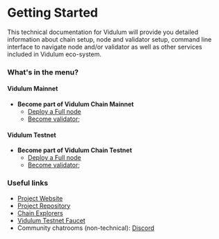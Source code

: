 # Getting Started

This technical documentation for Vidulum will provide you detailed information about chain setup, node and validator setup, command line interface to navigate node and/or validator as well as other services included in Vidulum eco-system.

### What's in the menu?

#### Vidulum Mainnet

- **Become part of Vidulum Chain Mainnet**
  - [Deploy a Full node](./mainnet.md)
  - [Become validator](./mainnet.md#section-3-promote-full-node-to-validator-role);


#### Vidulum Testnet

- **Become part of Vidulum Chain Testnet**
  - [Deploy a Full node](./testnet.md)
  - [Become validator](./testnet.md#section-3-promote-full-node-to-validator-role);


### Useful links

- [Project Website](http://vidulum.app/)
- [Project Repository](https://github.com/vidulum)
- [Chain Explorers](https://explorers.vidulum.app/)
- [Vidulum Testnet Faucet](https://vidulum.app/testnet-faucet) 
- Community chatrooms (non-technical): [Discord](https://discord.gg/hne7Ccq)
